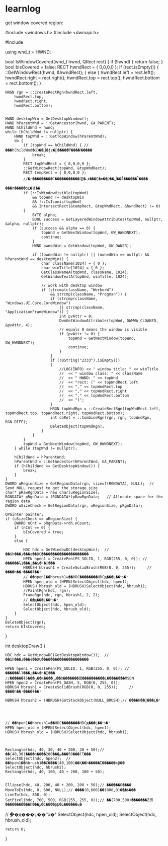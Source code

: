# learnlog
get window covered region:

#include <windows.h>
#include <dwmapi.h>

#include <QPainter>

using wnd_t = HWND;

bool IsWindowCovered(wnd_t hwnd, QRect rect)
{
	if (!hwnd) {
		return false;
	}
	bool bIsCovered = false;
	RECT hwndRect = { 0,0,0,0 };
	if (rect.isEmpty()) {
		::GetWindowRect(hwnd, &hwndRect);
	}
	else {
		hwndRect.left = rect.left();
		hwndRect.right = rect.right();
		hwndRect.top = rect.top();
		hwndRect.bottom = rect.bottom();
	}

	HRGN rgn = ::CreateRectRgn(hwndRect.left,
		hwndRect.top,
		hwndRect.right,
		hwndRect.bottom);


	HWND desktopWin = GetDesktopWindow();
	HWND hParentWnd = ::GetAncestor(hwnd, GA_PARENT);
	HWND hChildWnd = hwnd;
	while (hChildWnd != nullptr) {
		HWND topWnd = ::GetTopWindow(hParentWnd);
		do {
			if (topWnd == hChildWnd) { //���hChildWnd�Ѿ��ڵ�ǰz�򶥲�����Ͳ����ٱ�����
				break;
			}
			RECT topWndRect = { 0,0,0,0 };
			::GetWindowRect(topWnd, &topWndRect);
			RECT tempRect = { 0,0,0,0 };
			//�ɼ���������С�����������洰�ڣ���Ҫ�ж��Ƿ��ڵ��Ĵ������ཻ���� ���п�����סĿ�괰��
			if (::IsWindowVisible(topWnd)
				&& topWnd != desktopWin
				&& !::IsIconic(topWnd)
				&& IntersectRect(&tempRect, &topWndRect, &hwndRect) != 0)
			{
				BYTE alpha;
				BOOL success = GetLayeredWindowAttributes(topWnd, nullptr, &alpha, nullptr);
				if (success && alpha == 0) {
					topWnd = GetNextWindow(topWnd, GW_HWNDNEXT);
					continue;
				}
				HWND ownedWin = GetWindow(topWnd, GW_OWNER);

				if ((ownedWin != nullptr) || (ownedWin == nullptr && hParentWnd == desktopWin)) {
					char className[1024] = { 0 };
					char winTitle[1024] = { 0 };
					GetClassNameA(topWnd, className, 1024);
					GetWindowTextA(topWnd, winTitle, 1024);

					// work with desktop window
					if (strcmp(className, "WorkerW")
						&& strcmp(className, "Progman")) {
						if (strcmp(className, "Windows.UI.Core.CoreWindow")
							|| strcmp(className, "ApplicationFrameWindow")) {
							int pvAttr = 0;
							DwmGetWindowAttribute(topWnd, DWMWA_CLOAKED, &pvAttr, 4);
							// equals 0 means the window is visible
							if (pvAttr != 0) {
								topWnd = GetNextWindow(topWnd, GW_HWNDNEXT);
								continue;
							}
						}
						if (!QString("2333").isEmpty()) 
						{
							//LOG(INFO) << " window title: " << winTitle
							//	<< " window class: " << className
							//	<< " HWND: " << topWnd
							//	<< "rect: (" << topWndRect.left
							//	<< "," << topWndRect.top
							//	<< "," << topWndRect.right
							//	<< "," << topWndRect.bottom
							//	<< ")";
						}
						HRGN topWndRgn = ::CreateRectRgn(topWndRect.left, topWndRect.top, topWndRect.right, topWndRect.bottom);
						int cbRet = ::CombineRgn(rgn, rgn, topWndRgn, RGN_DIFF);
						DeleteObject(topWndRgn);
					}
				}
			}
			topWnd = GetNextWindow(topWnd, GW_HWNDNEXT);
		} while (topWnd != nullptr);

		hChildWnd = hParentWnd;
		hParentWnd = ::GetAncestor(hParentWnd, GA_PARENT);
		if (hChildWnd == GetDesktopWindow()) {
			break;
		}
	}
	DWORD uRegionSize = GetRegionData(rgn, sizeof(RGNDATA), NULL);  // Send NULL request to get the storage size
	char* pRawRgnData = new char[uRegionSize];
	RGNDATA* pRgnData = (RGNDATA*)pRawRgnData;   // Allocate space for the region data
	DWORD uSizeCheck = GetRegionData(rgn, uRegionSize, pRgnData);

	QPainter painter;
	if (uSizeCheck == uRegionSize) {
		DWORD nCnt = pRgnData->rdh.nCount;
		if (nCnt == 0) {
			bIsCovered = true;
		}
		else {

			HDC hdc = GetWindowDC(desktopWin);  // ��ȡһ���ɹ���ͼ��DC���������ֱ������������
			HPEN hpen1 = CreatePen(PS_SOLID, 1, RGB(255, 0, 0)); // ������ɫ1���ؿ��ȵ�ʵ�߻���
			HBRUSH hbrush1 = CreateSolidBrush(RGB(0, 0, 255));     // ����һ��ʵ����ɫ��ˢ
			// ��hpen1��hbrush1ѡ��HDC��������HDCԭ���Ļ��ʺͻ�ˢ
			HPEN hpen_old = (HPEN)SelectObject(hdc, hpen1);
			HBRUSH hbrush_old = (HBRUSH)SelectObject(hdc, hbrush1);
			//PaintRgn(hdc, rgn);
			FrameRgn(hdc, rgn, hbrush1, 2, 2);
			// �ָ�ԭ���Ļ��ʺͻ�ˢ
			SelectObject(hdc, hpen_old);
			SelectObject(hdc, hbrush_old);
		}
	}
	DeleteObject(rgn);
	return bIsCovered;
}

int desktopDraw()
{

	HDC hdc = GetWindowDC(GetDesktopWindow());  // ��ȡһ���ɹ���ͼ��DC���������ֱ������������

	HPEN hpen1 = CreatePen(PS_SOLID, 1, RGB(255, 0, 0)); // ������ɫ1���ؿ��ȵ�ʵ�߻���
	//������ɫ5���ؿ��ȵ����ۻ��ʣ�������봴����������Ļ��������MSDN
	HPEN hpen2 = CreatePen(PS_DASH, 5, RGB(0, 255, 0));
	HBRUSH hbrush1 = CreateSolidBrush(RGB(0, 0, 255));     // ����һ��ʵ����ɫ��ˢ

	HBRUSH hbrush2 = (HBRUSH)GetStockObject(NULL_BRUSH);// ����һ��͸���Ļ�ˢ




	// ��hpen1��hbrush1ѡ��HDC��������HDCԭ���Ļ��ʺͻ�ˢ
	HPEN hpen_old = (HPEN)SelectObject(hdc, hpen1);
	HBRUSH hbrush_old = (HBRUSH)SelectObject(hdc, hbrush1);



	Rectangle(hdc, 40, 30, 40 + 200, 30 + 50);// ��(40,30)����һ����200���أ���50���صľ���
	SelectObject(hdc, hpen2);  // ��hpen1��hbrush1��Ȼ����(40,100)��Ҳ��һ�����Σ������кβ��
	SelectObject(hdc, hbrush2);
	Rectangle(hdc, 40, 100, 40 + 200, 100 + 50);


	Ellipse(hdc, 40, 200, 40 + 200, 200 + 50);// ������Բ����
	MoveToEx(hdc, 0, 600, NULL);// ����(0,600)��(800,0)��ֱ�߿���
	LineTo(hdc, 800, 0);
	SetPixel(hdc, 700, 500, RGB(255, 255, 0));// ��(700,500)�������Ƶ㣬���������ֻ��һ���ش�С����ϸϸ�Ŀ������ҵ�

   // �ָ�ԭ���Ļ��ʺͻ�ˢ
	SelectObject(hdc, hpen_old);
	SelectObject(hdc, hbrush_old);



	return 0;
}
